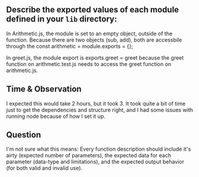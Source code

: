 ## Describe the exported values of each module defined in your `lib` directory:
In Arithmetic.js, the module is set to an empty object, outside of the function. Because there are two objects (sub, add), both are accessbile through the const arithmetic = module.exports = {};

In greet.js, the module export is exports.greet = greet because the greet function on arithmetic.test.js needs to access the greet function on arithmetic.js. 


## Time & Observation
I expected this would take 2 hours, but it took 3. It took quite a bit of time just to get the dependencies and structure right, and I had some issues with running node because of how I set it up. 

## Question
 I'm not sure what this means:
 Every function description should include it's airty (expected number of parameters), the expected data for each parameter (data-type and limitations), and the expected output behavior (for both valid and invalid use).


